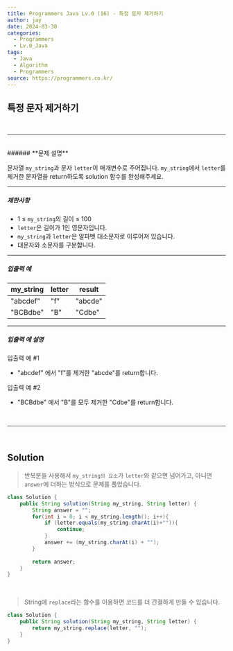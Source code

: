 ```yaml
---
title: Programmers Java Lv.0 (16) - 특정 문자 제거하기
author: jay
date: 2024-03-30
categories:
  - Programmers
  - Lv.0_Java
tags:
  - Java
  - Algorithm
  - Programmers
source: https://programmers.co.kr/
---
```

## **특정 문자 제거하기**

<br />

---

<br/>
###### **문제 설명**

문자열 `my_string`과 문자 `letter`이 매개변수로 주어집니다. `my_string`에서 `letter`를 제거한 문자열을 return하도록 solution 함수를 완성해주세요.

---

##### **제한사항**

- 1 ≤ `my_string`의 길이 ≤ 100
- `letter`은 길이가 1인 영문자입니다.
- `my_string`과 `letter`은 알파벳 대소문자로 이루어져 있습니다.
- 대문자와 소문자를 구분합니다.

---

##### **입출력 예**

|my_string|letter|result|
|---|---|---|
|"abcdef"|"f"|"abcde"|
|"BCBdbe"|"B"|"Cdbe"|

---

##### **입출력 예 설명**

입출력 예 #1

- "abcdef" 에서 "f"를 제거한 "abcde"를 return합니다.

입출력 예 #2

- "BCBdbe" 에서 "B"를 모두 제거한 "Cdbe"를 return합니다.

<br />

---

<br/>


## **Solution**

> 반복문을 사용해서 `my_string의 요소`가 `letter`와 같으면 넘어가고, 아니면 `answer`에 더하는 방식으로 문제를 풀었습니다.

```java
class Solution {
    public String solution(String my_string, String letter) {
        String answer = "";
        for(int i = 0; i < my_string.length(); i++){
            if (letter.equals(my_string.charAt(i)+"")){
                continue;
            }
            answer += (my_string.charAt(i) + "");
        }
        
        return answer;
    }
}
```

<br/>

> String에 `replace`라는 함수를 이용하면 코드를 더 간결하게 만들 수 있습니다.

```java
class Solution {
    public String solution(String my_string, String letter) {
        return my_string.replace(letter, "");
    }
}
```